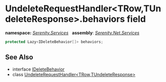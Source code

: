 # UndeleteRequestHandler&lt;TRow,TUndeleteResponse&gt;.behaviors field
**namespace:** *[Serenity.Services](../../README.md#serenity.services-namespace)*   **assembly**: *[Serenity.Net.Services](../../README.md)*

```csharp
protected Lazy<IDeleteBehavior[]> behaviors;
```

## See Also

* interface [IDeleteBehavior](../IDeleteBehavior.md)
* class [UndeleteRequestHandler&lt;TRow,TUndeleteResponse&gt;](../UndeleteRequestHandler-2.md)
